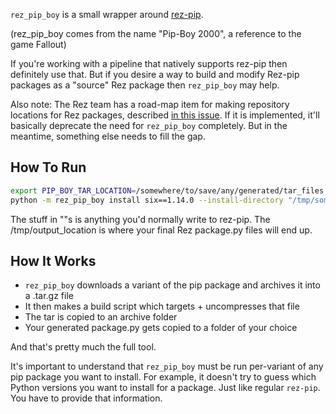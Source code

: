 ``rez_pip_boy`` is a small wrapper around [rez-pip](https://github.com/nerdvegas/rez/blob/a9f61980a9cebcf67df09023cccdcbf1b9edea66/wiki/pages/Pip.md).

(rez_pip_boy comes from the name "Pip-Boy 2000", a reference to the game Fallout)

If you're working with a pipeline that natively supports rez-pip then
definitely use that. But if you desire a way to build and modify Rez-pip
packages as a "source" Rez package then ``rez_pip_boy`` may help.

Also note: The Rez team has a road-map item for making
repository locations for Rez packages, described
[in this issue](https://github.com/nerdvegas/rez/issues/673).
If it is implemented, it'll basically deprecate the need for
``rez_pip_boy`` completely. But in the meantime, something else needs to
fill the gap.

## How To Run

```sh
export PIP_BOY_TAR_LOCATION=/somewhere/to/save/any/generated/tar_files
python -m rez_pip_boy install six==1.14.0 --install-directory "/tmp/some_packages_path" --python-version=2.7 --no-dependencies --verbose
```

The stuff in ""s is anything you'd normally write to rez-pip.
The /tmp/output_location is where your final Rez package.py files will
end up.


## How It Works

- ``rez_pip_boy`` downloads a variant of the pip package and archives it into a .tar.gz file
- It then makes a build script which targets + uncompresses that file
- The tar is copied to an archive folder
- Your generated package.py gets copied to a folder of your choice

And that's pretty much the full tool.

It's important to understand that ``rez_pip_boy`` must be run
per-variant of any pip package you want to install. For example, it
doesn't try to guess which Python versions you want to install for
a package. Just like regular ``rez-pip``. You have to provide that
information.

